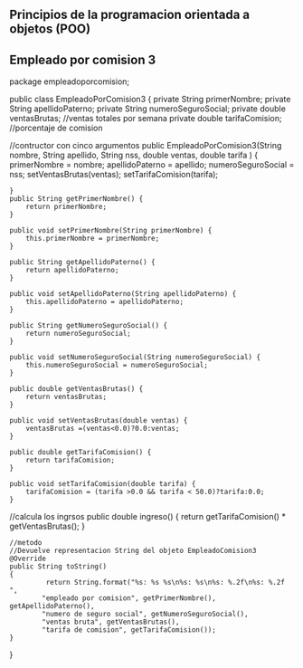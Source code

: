 ## Principios de la programacion orientada a objetos (POO)


## Empleado por comision 3

package empleadoporcomision;

public class EmpleadoPorComision3 {
    private String primerNombre;
    private String apellidoPaterno;
    private String numeroSeguroSocial;
    private double ventasBrutas; //ventas totales por semana
    private double tarifaComision; //porcentaje de comision
    
 //contructor con cinco argumentos
    public EmpleadoPorComision3(String nombre, String apellido, 
            String nss, double ventas, double tarifa )
    {
        primerNombre = nombre;
        apellidoPaterno = apellido;
        numeroSeguroSocial = nss;
        setVentasBrutas(ventas);
        setTarifaComision(tarifa);
        
    }
    public String getPrimerNombre() {
        return primerNombre;
    }

    public void setPrimerNombre(String primerNombre) {
        this.primerNombre = primerNombre;
    }

    public String getApellidoPaterno() {
        return apellidoPaterno;
    }

    public void setApellidoPaterno(String apellidoPaterno) {
        this.apellidoPaterno = apellidoPaterno;
    }

    public String getNumeroSeguroSocial() {
        return numeroSeguroSocial;
    }

    public void setNumeroSeguroSocial(String numeroSeguroSocial) {
        this.numeroSeguroSocial = numeroSeguroSocial;
    }

    public double getVentasBrutas() {
        return ventasBrutas;
    }

    public void setVentasBrutas(double ventas) {
        ventasBrutas =(ventas<0.0)?0.0:ventas;
    }

    public double getTarifaComision() {
        return tarifaComision;
    }

    public void setTarifaComision(double tarifa) {
        tarifaComision = (tarifa >0.0 && tarifa < 50.0)?tarifa:0.0;
    }
    
   //calcula los ingrsos
    public double ingreso()
    {
        return getTarifaComision() * getVentasBrutas();
    }
    
    //metodo
    //Devuelve representacion String del objeto EmpleadoComision3
    @Override
    public String toString()
    {
             return String.format("%s: %s %s\n%s: %s\n%s: %.2f\n%s: %.2f ", 
            "empleado por comision", getPrimerNombre(), getApellidoPaterno(),
            "numero de seguro social", getNumeroSeguroSocial(),
            "ventas bruta", getVentasBrutas(),
            "tarifa de comision", getTarifaComision());
    }
}


